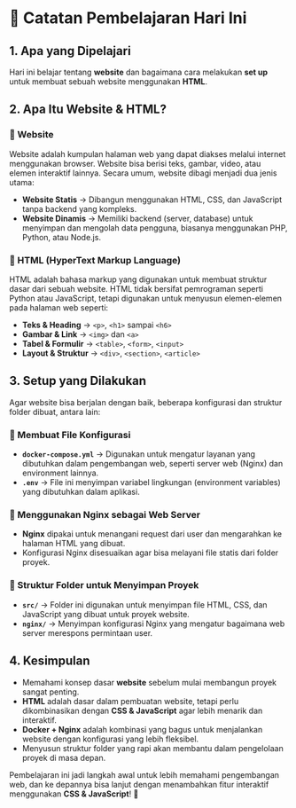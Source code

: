 # 📌 Catatan Pembelajaran Hari Ini  

## 1. Apa yang Dipelajari  
Hari ini belajar tentang **website** dan bagaimana cara melakukan **set up** untuk membuat sebuah website menggunakan **HTML**.  

## 2. Apa Itu Website & HTML?  
### 🔹 Website  
Website adalah kumpulan halaman web yang dapat diakses melalui internet menggunakan browser. Website bisa berisi teks, gambar, video, atau elemen interaktif lainnya. Secara umum, website dibagi menjadi dua jenis utama:  
- **Website Statis** → Dibangun menggunakan HTML, CSS, dan JavaScript tanpa backend yang kompleks.  
- **Website Dinamis** → Memiliki backend (server, database) untuk menyimpan dan mengolah data pengguna, biasanya menggunakan PHP, Python, atau Node.js.  

### 🔹 HTML (HyperText Markup Language)  
HTML adalah bahasa markup yang digunakan untuk membuat struktur dasar dari sebuah website. HTML tidak bersifat pemrograman seperti Python atau JavaScript, tetapi digunakan untuk menyusun elemen-elemen pada halaman web seperti:  
- **Teks & Heading** → `<p>`, `<h1>` sampai `<h6>`  
- **Gambar & Link** → `<img>` dan `<a>`  
- **Tabel & Formulir** → `<table>`, `<form>`, `<input>`  
- **Layout & Struktur** → `<div>`, `<section>`, `<article>`  

## 3. Setup yang Dilakukan  
Agar website bisa berjalan dengan baik, beberapa konfigurasi dan struktur folder dibuat, antara lain:  

### 🔹 Membuat File Konfigurasi  
- **`docker-compose.yml`** → Digunakan untuk mengatur layanan yang dibutuhkan dalam pengembangan web, seperti server web (Nginx) dan environment lainnya.  
- **`.env`** → File ini menyimpan variabel lingkungan (environment variables) yang dibutuhkan dalam aplikasi.  

### 🔹 Menggunakan Nginx sebagai Web Server  
- **Nginx** dipakai untuk menangani request dari user dan mengarahkan ke halaman HTML yang dibuat.  
- Konfigurasi Nginx disesuaikan agar bisa melayani file statis dari folder proyek.  

### 🔹 Struktur Folder untuk Menyimpan Proyek  
- **`src/`** → Folder ini digunakan untuk menyimpan file HTML, CSS, dan JavaScript yang dibuat untuk proyek website.  
- **`nginx/`** → Menyimpan konfigurasi Nginx yang mengatur bagaimana web server merespons permintaan user.  

## 4. Kesimpulan  
- Memahami konsep dasar **website** sebelum mulai membangun proyek sangat penting.  
- **HTML** adalah dasar dalam pembuatan website, tetapi perlu dikombinasikan dengan **CSS & JavaScript** agar lebih menarik dan interaktif.  
- **Docker + Nginx** adalah kombinasi yang bagus untuk menjalankan website dengan konfigurasi yang lebih fleksibel.  
- Menyusun struktur folder yang rapi akan membantu dalam pengelolaan proyek di masa depan.  

Pembelajaran ini jadi langkah awal untuk lebih memahami pengembangan web, dan ke depannya bisa lanjut dengan menambahkan fitur interaktif menggunakan **CSS & JavaScript**! 🚀  
